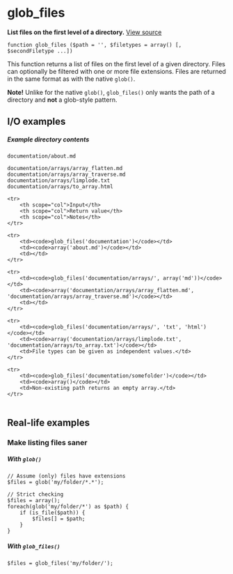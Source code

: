 
# glob_files

**List files on the first level of a directory.** [View source](https://bitbucket.org/Eiskis/baseline-php/src/default/source/glob/glob_files.php?at=default)

	function glob_files ($path = '', $filetypes = array() [, $secondFiletype ...])

This function returns a list of files on the first level of a given directory. Files can optionally be filtered with one or more file extensions. Files are returned in the same format as with the native `glob()`.

**Note!** Unlike for the native `glob()`, `glob_files()` only wants the path of a directory and **not** a glob-style pattern.



## I/O examples

##### Example directory contents

	documentation/about.md

	documentation/arrays/array_flatten.md
	documentation/arrays/array_traverse.md
	documentation/arrays/limplode.txt
	documentation/arrays/to_array.html

<table>

	<tr>
		<th scope="col">Input</th>
		<th scope="col">Return value</th>
		<th scope="col">Notes</th>
	</tr>

	<tr>
		<td><code>glob_files('documentation')</code></td>
		<td><code>array('about.md')</code></td>
		<td></td>
	</tr>

	<tr>
		<td><code>glob_files('documentation/arrays/', array('md'))</code></td>
		<td><code>array('documentation/arrays/array_flatten.md', 'documentation/arrays/array_traverse.md')</code></td>
		<td></td>
	</tr>

	<tr>
		<td><code>glob_files('documentation/arrays/', 'txt', 'html')</code></td>
		<td><code>array('documentation/arrays/limplode.txt', 'documentation/arrays/to_array.txt')</code></td>
		<td>File types can be given as independent values.</td>
	</tr>

	<tr>
		<td><code>glob_files('documentation/somefolder')</code></td>
		<td><code>array()</code></td>
		<td>Non-existing path returns an empty array.</td>
	</tr>

</table>



## Real-life examples

### Make listing files saner

##### With `glob()`

	// Assume (only) files have extensions
	$files = glob('my/folder/*.*');

	// Strict checking
	$files = array();
	foreach(glob('my/folder/*') as $path) {
		if (is_file($path)) {
			$files[] = $path;
		}
	}

##### With `glob_files()`
	$files = glob_files('my/folder/');
